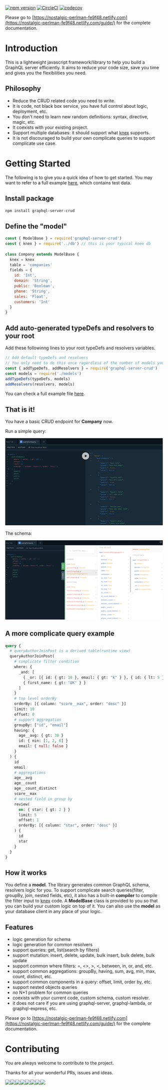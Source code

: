 [![npm version](https://badge.fury.io/js/graphql-server-crud.svg)](https://www.npmjs.com/package/graphql-server-crud)
[![CircleCI](https://circleci.com/gh/charlie0077/graphql-server-crud.svg?style=shield)](https://circleci.com/gh/charlie0077/graphql-server-crud)
[![codecov](https://codecov.io/gh/charlie0077/graphql-server-crud/branch/master/graph/badge.svg)](https://codecov.io/gh/charlie0077/graphql-server-crud)

Please go to [https://nostalgic-perlman-fe9f48.netlify.com](https://nostalgic-perlman-fe9f48.netlify.com/guide/) for the complete documentation.

# Introduction
This is a lightweight javascript framework/library to help you build a GraphQL server efficiently. It aims to reduce your code size, save you time and gives you the flexibilities you need.

## Philosophy
* Reduce the CRUD related code you need to write.
* It is code, not black box service, you have full control about logic, deployment, etc.
* You don't need to learn new random definitions: syntax, directive, magic, etc.
* It coexists with your existing project.
* Support multiple databases: it should support what [knex](http://knexjs.org/) supports.
* It is not discouraged to build your own complicate queries to support complicate use case.

# Getting Started

The following is to give you a quick idea of how to get started. You may want to refer to a full example [here](https://nostalgic-perlman-fe9f48.netlify.app/example/), which contains test data.

## Install package
``` sh
npm install graphql-server-crud
```
## Define the "model"
```js
const { ModelBase } = require('graphql-server-crud')
const { knex } = require('../db') // this is your typical knex db

class Company extends ModelBase {
  knex = knex
  table = 'companies'
  fields = {
    id: 'Int',
    domain: 'String',
    public: 'Boolean',
    phone: 'String',
    sales: 'Float',
    customers: 'Int'
  }
}
```


## Add auto-generated typeDefs and resolvers to your root
Add these followinng lines to your root typeDefs and resolvers variables.

``` js
// Add default typeDefs and resolvers
// You only need to do this once regardless of the number of models you have
const { addTypeDefs, addResolvers } = require('graphql-server-crud')
const models = require('./models')
addTypeDefs(typeDefs, models)
addResolvers(resolvers, models)
```

You can check a full example file [here](https://github.com/charlie0077/graphql-server-crud/blob/master/example/server.js). 

## That is it!
You have a basic CRUD endpoint for **Company** now.

Run a simple query:

![Query](https://github.com/charlie0077/graphql-server-crud/blob/master/docs/.vuepress/public/guide-getting-started-1.png?raw=true)

The schema:

![Schema](https://github.com/charlie0077/graphql-server-crud/blob/master/docs/.vuepress/public/guide-getting-started-2.png?raw=true)

## A more complicate query example
```graphql
query {
  # queryAuthorJoinPost is a derived table(runtime view)
  queryAuthorJoinPost(
    # complicate filter condition
    where: {
      _and: [
        { _or: [{ id: { gt: 10 }, email: { gt: "k" } }, { id: { lt: 5 } }] }
        { first_name: { gt: "OK" } }
      ]
    }
    # top level orderBy
    orderBy: [{ column: "score__max", order: "desc" }]
    limit: 10
    offset: 0
    # support aggregation
    groupBy: ["id", "email"]
    having: {
      age__avg: { gt: 30 }
      id: { nin: [1, 2, 6] }
      email: { null: false }
    }
  ) {
    id
    email
    # aggregations
    age__avg
    age__count
    age__count_distinct
    score__max
    # nested field in group by
    review(
      on: { star: { gt: 2 } }
      limit: 5
      offset: 1
      orderBy: [{ column: "star", order: "desc" }]
    ) {
      id
      star
    }
  }
}
```

## How it works
You define a **model**. The library generates common GraphQL schema, resolvers logic for you. To support complicate search queries(filter, groupBy, join, nested fields, etc), it also has a built-in **compiler** to compile the filter input to [knex](http://knexjs.org/) code. A **ModelBase** class is provided to you so that you can build your custom logic on top of it. You can also use the **model** as your database client in any place of your logic.

## Features
* logic generation for schema
* logic generation for common resolvers
* support queries: get, list(search by filters)
* support mutation: insert, delete, update, bulk insert, bulk delete, bulk update
* support common where filters: =, <>, >, <, between, in, or, and, etc.
* support common aggregations: groupBy, having, sum, avg, min, max, count, distinct, etc.
* support common components in a query: offset, limit, order by, etc.
* support nested objects queries
* no N+1 problem for common queries
* coexists with your current code, custom schema, custom resolver.
* it does not care if you are using graphql-server, graphql-lambda, or graphql-express, etc.


Please go to [https://nostalgic-perlman-fe9f48.netlify.com](https://nostalgic-perlman-fe9f48.netlify.com/guide/) for the complete documentation.

# Contributing
You are always welcome to contribute to the project.

Thanks for all your wonderful PRs, issues and ideas.

[![](https://sourcerer.io/fame/charlie0077/charlie0077/graphql-server-crud/images/0)](https://sourcerer.io/fame/charlie0077/charlie0077/graphql-server-crud/links/0)[![](https://sourcerer.io/fame/charlie0077/charlie0077/graphql-server-crud/images/1)](https://sourcerer.io/fame/charlie0077/charlie0077/graphql-server-crud/links/1)[![](https://sourcerer.io/fame/charlie0077/charlie0077/graphql-server-crud/images/2)](https://sourcerer.io/fame/charlie0077/charlie0077/graphql-server-crud/links/2)[![](https://sourcerer.io/fame/charlie0077/charlie0077/graphql-server-crud/images/3)](https://sourcerer.io/fame/charlie0077/charlie0077/graphql-server-crud/links/3)[![](https://sourcerer.io/fame/charlie0077/charlie0077/graphql-server-crud/images/4)](https://sourcerer.io/fame/charlie0077/charlie0077/graphql-server-crud/links/4)[![](https://sourcerer.io/fame/charlie0077/charlie0077/graphql-server-crud/images/5)](https://sourcerer.io/fame/charlie0077/charlie0077/graphql-server-crud/links/5)[![](https://sourcerer.io/fame/charlie0077/charlie0077/graphql-server-crud/images/6)](https://sourcerer.io/fame/charlie0077/charlie0077/graphql-server-crud/links/6)[![](https://sourcerer.io/fame/charlie0077/charlie0077/graphql-server-crud/images/7)](https://sourcerer.io/fame/charlie0077/charlie0077/graphql-server-crud/links/7)
